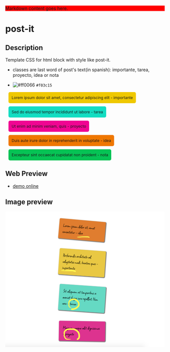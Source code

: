 <div style="background-color: red;">

Markdown content goes here.

</div>






# post-it

## Description

Template CSS for html block with style like post-it.

- classes are last word of post's text(in spanish):
importante, tarea, proyecto, idea or nota

- ![#ff0066](https://placehold.it/15/ff0066/000000?text=+) `#f03c15`


<div style="font-size: 12px; display: table; padding: 10px; margin: 10px; border-radius: 5px; background: #efc800;">Lorem ipsum dolor sit amet, consectetur adipiscing elit - importante</div>
<div style="font-size: 12px; display: table; padding: 10px; margin: 10px; border-radius: 5px; background: #13ddc2;">Sed do eiusmod tempor incididunt ut labore - tarea</div>
<div style="font-size: 12px; display: table; padding: 10px; margin: 10px; border-radius: 5px; background: #f00592;">Ut enim ad minim veniam, quis - proyecto</div>
<div style="font-size: 12px; display: table; padding: 10px; margin: 10px; border-radius: 5px; background: #ef7700;">Duis aute irure dolor in reprehenderit in voluptate - idea</div>
<div style="font-size: 12px; display: table; padding: 10px; margin: 10px; border-radius: 5px; background: #06c355;">Excepteur sint occaecat cupidatat non proident - nota</div>












## Web Preview

- [demo online](https://patricio-dsgn.github.io/post-it/)

## Image preview

![alt text](./img/demo.png "Title")
